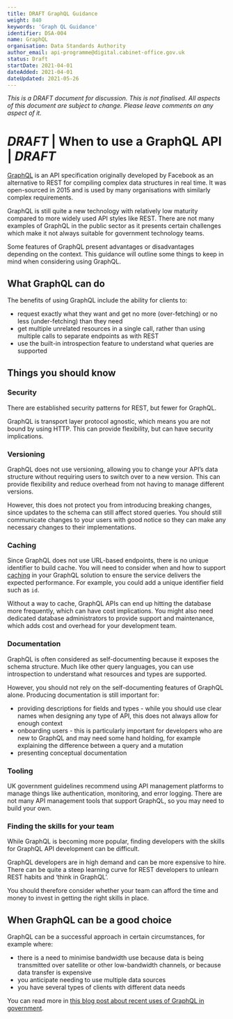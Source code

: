 ```yaml
---
title: DRAFT GraphQL Guidance
weight: 840
keywords: 'Graph QL Guidance'
identifier: DSA-004
name: GraphQL
organisation: Data Standards Authority
author_email: api-programme@digital.cabinet-office.gov.uk
status: Draft
startDate: 2021-04-01
dateAdded: 2021-04-01
dateUpdated: 2021-05-26
---
```

_This is a DRAFT document for discussion. This is not finalised. All aspects of this document are subject to change. Please leave comments on any aspect of it._

# *DRAFT* | When to use a GraphQL API | *DRAFT*

[GraphQL](https://graphql.org) is an API specification originally developed by Facebook as an alternative to REST for compiling complex data structures in real time. It was open-sourced in 2015 and is used by many organisations with similarly complex requirements.

GraphQL is still quite a new technology with relatively low maturity compared to more widely used API styles like REST. There are not many examples of GraphQL in the public sector as it presents certain challenges which make it not always suitable for government technology teams.

Some features of GraphQL present advantages or disadvantages depending on the context. This guidance will outline some things to keep in mind when considering using GraphQL.

## What GraphQL can do
The benefits of using GraphQL include the ability for clients to:

- request exactly what they want and get no more (over-fetching) or no less (under-fetching) than they need
- get multiple unrelated resources in a single call, rather than using multiple calls to separate endpoints as with REST
- use the built-in introspection feature to understand what queries are supported

## Things you should know

### Security
There are established security patterns for REST, but fewer for GraphQL.

GraphQL is transport layer protocol agnostic, which means you are not bound by using HTTP. This can provide flexibility, but can have security implications.


### Versioning
GraphQL does not use versioning, allowing you to change your API’s data structure without requiring users to switch over to a new version. This can provide flexibility and reduce overhead from not having to manage different versions.

However, this does not protect you from introducing breaking changes, since updates to the schema can still affect stored queries. You should still communicate changes to your users with good notice so they can make any necessary changes to their implementations.


### Caching
Since GraphQL does not use URL-based endpoints, there is no unique identifier to build cache. You will need to consider when and how to support [caching](https://graphql.org/learn/caching/) in your GraphQL solution to ensure the service delivers the expected performance. For example, you could add a unique identifier field such as `id`.

Without a way to cache, GraphQL APIs can end up hitting the database more frequently, which can have cost implications. You might also need dedicated database administrators to provide support and maintenance, which adds cost and overhead for your development team.

### Documentation
GraphQL is often considered as self-documenting because it exposes the schema structure. Much like other query languages, you can use introspection to understand what resources and types are supported.

However, you should not rely on the self-documenting features of GraphQL alone. Producing documentation is still important for:

* providing descriptions for fields and types - while you should use clear names when designing any type of API, this does not always allow for enough context
* onboarding users - this is particularly important for developers who are new to GraphQL and may need some hand holding, for example explaining the difference between a query and a mutation
* presenting conceptual documentation


### Tooling
UK government guidelines recommend using API management platforms to manage things like authentication, monitoring, and error logging. There are not many API management tools that support GraphQL, so you may need to build your own.


### Finding the skills for your team
While GraphQL is becoming more popular, finding developers with the skills for GraphQL API development can be difficult.

GraphQL developers are in high demand and can be more expensive to hire. There can be quite a steep learning curve for REST developers to unlearn REST habits and ‘think in GraphQL’.

You should therefore consider whether your team can afford the time and money to invest in getting the right skills in place.




## When GraphQL can be a good choice

GraphQL can be a successful approach in certain circumstances, for example where:

* there is a need to minimise bandwidth use because data is being transmitted over satellite or other low-bandwidth channels, or because data transfer is expensive
* you anticipate needing to use multiple data sources
* you have several types of clients with different data needs

You can read more in [this blog post about recent uses of GraphQL in government](https://technology.blog.gov.uk/2020/08/28/what-we-learned-from-a-recent-graphql-workshop/).

